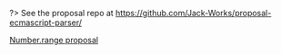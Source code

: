 ?> See the proposal repo at https://github.com/Jack-Works/proposal-ecmascript-parser/

[Number.range proposal](https://raw.githubusercontent.com/Jack-Works/proposal-ecmascript-parser/master/README.md ':include')
